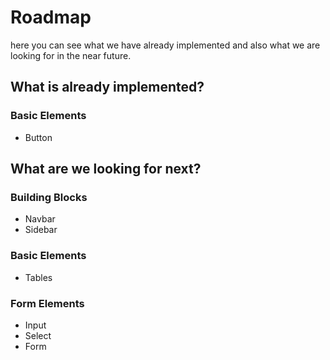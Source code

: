 # Roadmap

here you can see what we have already implemented and also what we are looking for in the near future.

## What is already implemented?

### Basic Elements
* Button

## What are we looking for next?

### Building Blocks
* Navbar
* Sidebar

### Basic Elements
* Tables

### Form Elements
* Input
* Select
* Form
